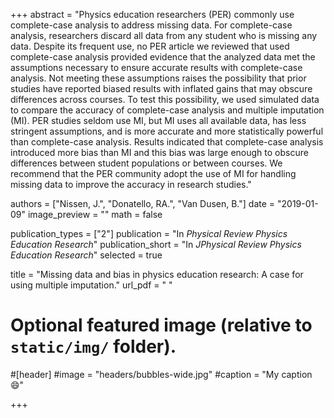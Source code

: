 +++
abstract = "Physics education researchers (PER) commonly use complete-case analysis to address missing data. For complete-case analysis, researchers discard all data from any student who is missing any data. Despite its frequent use, no PER article we reviewed that used complete-case analysis provided evidence that the analyzed data met the assumptions necessary to ensure accurate results with complete-case analysis. Not meeting these assumptions raises the possibility that prior studies have reported biased results with inflated gains that may obscure differences across courses. To test this possibility, we used simulated data to compare the accuracy of complete-case analysis and multiple imputation (MI). PER studies seldom use MI, but MI uses all available data, has less stringent assumptions, and is more accurate and more statistically powerful than complete-case analysis. Results indicated that complete-case analysis introduced more bias than MI and this bias was large enough to obscure differences between student populations or between courses. We recommend that the PER community adopt the use of MI for handling missing data to improve the accuracy in research studies."

authors = ["Nissen, J.", "Donatello, RA.", "Van Dusen, B."]
date = "2019-01-09"
image_preview = ""
math = false

publication_types = ["2"]
publication = "In *Physical Review Physics Education Research*"
publication_short = "In *JPhysical Review Physics Education Research*"
selected = true

title = "Missing data and bias in physics education research: A case for using multiple imputation."
url_pdf = " "

# Optional featured image (relative to `static/img/` folder).
#[header]
#image = "headers/bubbles-wide.jpg"
#caption = "My caption :smile:"

+++

